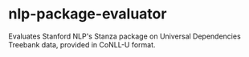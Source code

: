 # nlp-package-evaluator
Evaluates Stanford NLP's Stanza package on Universal Dependencies Treebank data, provided in CoNLL-U format.
